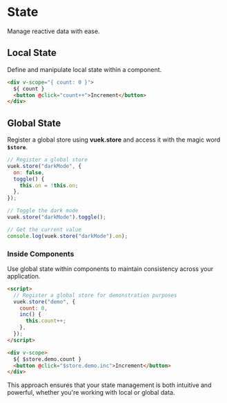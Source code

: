 # State

Manage reactive data with ease.

## Local State

Define and manipulate local state within a component.

```html
<div v-scope="{ count: 0 }">
  ${ count }
  <button @click="count++">Increment</button>
</div>
```

## Global State

Register a global store using **vuek.store** and access it with the magic word **`$store`**.

```js
// Register a global store
vuek.store("darkMode", {
  on: false,
  toggle() {
    this.on = !this.on;
  },
});

// Toggle the dark mode
vuek.store("darkMode").toggle();

// Get the current value
console.log(vuek.store("darkMode").on);
```

### Inside Components

Use global state within components to maintain consistency across your application.

```html
<script>
  // Register a global store for demonstration purposes
  vuek.store("demo", {
    count: 0,
    inc() {
      this.count++;
    },
  });
</script>

<div v-scope>
  ${ $store.demo.count }
  <button @click="$store.demo.inc">Increment</button>
</div>
```

This approach ensures that your state management is both intuitive and powerful, whether you're working with local or global data.
